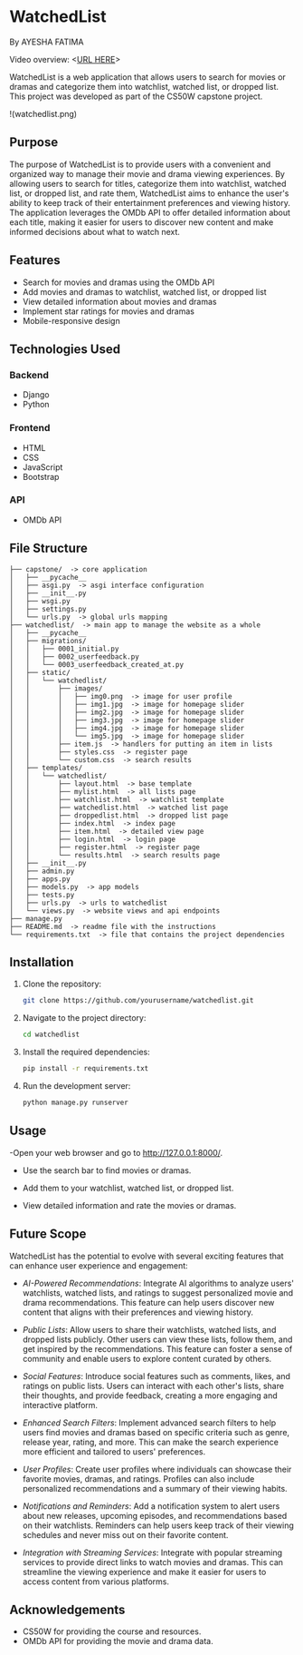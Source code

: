 # WatchedList

By AYESHA FATIMA

Video overview: <[URL HERE](https://youtu.be/YpCvoQmPlpM)>

WatchedList is a web application that allows users to search for movies or dramas and categorize them into watchlist, watched list, or dropped list. This project was developed as part of the CS50W capstone project.

!(watchedlist.png)

## Purpose

The purpose of WatchedList is to provide users with a convenient and organized way to manage their movie and drama viewing experiences. By allowing users to search for titles, categorize them into watchlist, watched list, or dropped list, and rate them, WatchedList aims to enhance the user's ability to keep track of their entertainment preferences and viewing history. The application leverages the OMDb API to offer detailed information about each title, making it easier for users to discover new content and make informed decisions about what to watch next.

## Features

- Search for movies and dramas using the OMDb API
- Add movies and dramas to watchlist, watched list, or dropped list
- View detailed information about movies and dramas
- Implement star ratings for movies and dramas
- Mobile-responsive design

## Technologies Used

### Backend
- Django
- Python

### Frontend
- HTML
- CSS
- JavaScript
- Bootstrap

### API
- OMDb API

## File Structure
```
├── capstone/  -> core application
│   ├── __pycache__
│   ├── asgi.py  -> asgi interface configuration
│   ├── __init__.py
│   ├── wsgi.py
│   ├── settings.py
│   └── urls.py  -> global urls mapping
├── watchedlist/  -> main app to manage the website as a whole
│   ├── __pycache__
│   ├── migrations/
│   │   ├── 0001_initial.py
│   │   ├── 0002_userfeedback.py
│   │   └── 0003_userfeedback_created_at.py
│   ├── static/
│   │   └── watchedlist/
│   │       ├── images/
│   │       │   ├── img0.png  -> image for user profile
│   │       │   ├── img1.jpg  -> image for homepage slider
│   │       │   ├── img2.jpg  -> image for homepage slider
│   │       │   ├── img3.jpg  -> image for homepage slider
│   │       │   ├── img4.jpg  -> image for homepage slider
│   │       │   └── img5.jpg  -> image for homepage slider
│   │       ├── item.js  -> handlers for putting an item in lists
│   │       ├── styles.css  -> register page
│   │       └── custom.css  -> search results
│   ├── templates/
│   │   └── watchedlist/
│   │       ├── layout.html  -> base template
│   │       ├── mylist.html  -> all lists page
│   │       ├── watchlist.html  -> watchlist template
│   │       ├── watchedlist.html  -> watched list page
│   │       ├── droppedlist.html  -> dropped list page
│   │       ├── index.html  -> index page
│   │       ├── item.html  -> detailed view page
│   │       ├── login.html  -> login page
│   │       ├── register.html  -> register page
│   │       └── results.html  -> search results page
│   ├── __init__.py
│   ├── admin.py
│   ├── apps.py
│   ├── models.py  -> app models
│   ├── tests.py
│   ├── urls.py  -> urls to watchedlist
│   └── views.py  -> website views and api endpoints
├── manage.py
├── README.md  -> readme file with the instructions
└── requirements.txt  -> file that contains the project dependencies
```

## Installation

1. Clone the repository:
   ```bash
   git clone https://github.com/yourusername/watchedlist.git

2. Navigate to the project directory:
    ```bash
    cd watchedlist

3. Install the required dependencies:
    ```bash
    pip install -r requirements.txt

4. Run the development server:
    ```bash
    python manage.py runserver

## Usage
-Open your web browser and go to http://127.0.0.1:8000/.

- Use the search bar to find movies or dramas.

- Add them to your watchlist, watched list, or dropped list.

- View detailed information and rate the movies or dramas.

## Future Scope
WatchedList has the potential to evolve with several exciting features that can enhance user experience and engagement:

- *AI-Powered Recommendations*: Integrate AI algorithms to analyze users' watchlists, watched lists, and ratings to suggest personalized movie and drama recommendations. This feature can help users discover new content that aligns with their preferences and viewing history.

- *Public Lists*: Allow users to share their watchlists, watched lists, and dropped lists publicly. Other users can view these lists, follow them, and get inspired by the recommendations. This feature can foster a sense of community and enable users to explore content curated by others.

- *Social Features*: Introduce social features such as comments, likes, and ratings on public lists. Users can interact with each other's lists, share their thoughts, and provide feedback, creating a more engaging and interactive platform.

- *Enhanced Search Filters*: Implement advanced search filters to help users find movies and dramas based on specific criteria such as genre, release year, rating, and more. This can make the search experience more efficient and tailored to users' preferences.

- *User Profiles*: Create user profiles where individuals can showcase their favorite movies, dramas, and ratings. Profiles can also include personalized recommendations and a summary of their viewing habits.

- *Notifications and Reminders*: Add a notification system to alert users about new releases, upcoming episodes, and recommendations based on their watchlists. Reminders can help users keep track of their viewing schedules and never miss out on their favorite content.

- *Integration with Streaming Services*: Integrate with popular streaming services to provide direct links to watch movies and dramas. This can streamline the viewing experience and make it easier for users to access content from various platforms.

## Acknowledgements
- CS50W for providing the course and resources.
- OMDb API for providing the movie and drama data.
